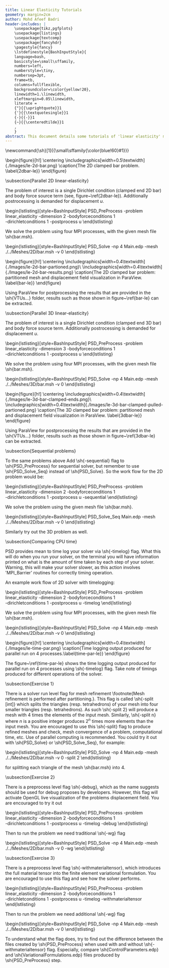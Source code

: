 ```yaml
---
title: Linear Elasticity Tutorials
geometry: margin=2cm
author: Mohd Afeef Badri
header-includes: |
    \usepackage{tikz,pgfplots}
    \usepackage{listings}
    \usepackage{textcomp}
    \usepackage{fancyhdr}
    \pagestyle{fancy}
    \lstdefinestyle{BashInputStyle}{
	language=bash,
	basicstyle=\small\sffamily,
	numbers=left,
	numberstyle=\tiny,
	numbersep=3pt,
	frame=tb,
	columns=fullflexible,
	backgroundcolor=\color{yellow!20},
	linewidth=1.\linewidth,
	xleftmargin=0.05\linewidth,
	literate =
	{"}{{\uprightquote}}1
	{'}{{\textquotesingle}}1
	{-}{{-}}1
	{~}{{\centeredtilde}}1
	,
    }
abstract: This document details some tutorials of 'linear elasticity' module of PSD. These tutorials are not verbose, but does instead give a kick start to users/developers for using PSD's 'linear elasticity' module.
---
```


\newcommand{\sh}[1]{{\small\sffamily{\color{blue!60}#1}}}

\begin{figure}[h!]
\centering
\includegraphics[width=0.5\textwidth]{./Images/le-2d-bar.png}
\caption{The 2D clamped bar problem. \label{2dbar-le}}
\end{figure}

\subsection{Parallel 2D linear-elasticity}

The problem of interest is a single Dirichlet condition (clamped end 2D bar) and body force source term (see, figure~\ref{2dbar-le}). Additionally postrocessing is demanded for displacement $u$. 

\begin{lstlisting}[style=BashInputStyle]
PSD_PreProcess -problem linear_elasticity -dimension 2 -bodyforceconditions 1 \
-dirichletconditions 1 -postprocess u
\end{lstlisting}

We solve the problem using four MPI processes, with the given mesh file \sh{bar.msh}. 

\begin{lstlisting}[style=BashInputStyle]
PSD_Solve -np 4 Main.edp -mesh ./../Meshes/2D/bar.msh -v 0
\end{lstlisting}

\begin{figure}[h!]
\centering
\includegraphics[width=0.4\textwidth]{./Images/le-2d-bar-partioned.png}\\
\includegraphics[width=0.4\textwidth]{./Images/le-2d-bar-results.png}
\caption{The 2D clamped bar problem: partitioned mesh and displacement field visualization in ParaView. \label{bar-le}}
\end{figure}

Using ParaView for postprocessing the results that are provided in the \sh{VTUs...} folder, results such as those shown in figure~\ref{bar-le} can be extracted.

\subsection{Parallel 3D linear-elasticity}

The problem of interest is a single Dirichlet condition (clamped end 3D bar) and body force source term. Additionally postrocessing is demanded for displacement $u$. 

\begin{lstlisting}[style=BashInputStyle]
PSD_PreProcess -problem linear_elasticity -dimension 3 -bodyforceconditions 1 \
-dirichletconditions 1 -postprocess u
\end{lstlisting}

We solve the problem using four MPI processes, with the given mesh file \sh{bar.msh}. 

\begin{lstlisting}[style=BashInputStyle]
PSD_Solve -np 4 Main.edp -mesh ./../Meshes/3D/bar.msh -v 0
\end{lstlisting}

\begin{figure}[h!]
\centering
\includegraphics[width=0.4\textwidth]{./Images/le-3d-bar-clamped-ends.png}\\
\includegraphics[width=0.4\textwidth]{./Images/le-3d-bar-clamped-pulled-partioned.png}
\caption{The 3D clamped bar problem: partitioned mesh and displacement field visualization in ParaView. \label{3dbar-le}}
\end{figure}

Using ParaView for postprocessing the results that are provided in the \sh{VTUs...} folder, results such as those shown in figure~\ref{3dbar-le} can be extracted.

\subsection{Sequential problems}

To the same problems above Add \sh{-sequential} flag to \sh{PSD\_PreProcess} for sequential solver, but remember to use \sh{PSD\_Solve\_Seq} instead of \sh{PSD\_Solve}. So the work flow for the 2D problem would be:

\begin{lstlisting}[style=BashInputStyle]
PSD_PreProcess -problem linear_elasticity -dimension 2 -bodyforceconditions 1 \
-dirichletconditions 1 -postprocess u -sequential
\end{lstlisting}

We solve the problem using the given mesh file \sh{bar.msh}. 

\begin{lstlisting}[style=BashInputStyle]
PSD_Solve_Seq Main.edp -mesh ./../Meshes/2D/bar.msh -v 0
\end{lstlisting}

Similarly try out the 3D problem as well.

\subsection{Comparing CPU time}

PSD provides mean to time log your solver via \sh{-timelog} flag. What this will do when you run your solver, on the terminal you will have information printed on what is the amount of time taken by each step of your solver. Warning, this will make your solver slower, as this action involves 'MPI\_Barrier' routines for correctly timing operation. 

An example work flow of 2D solver with timelogging:

\begin{lstlisting}[style=BashInputStyle]
PSD_PreProcess -problem linear_elasticity -dimension 2 -bodyforceconditions 1 \
-dirichletconditions 1 -postprocess u -timelog
\end{lstlisting}

We solve the problem using four MPI processes, with the given mesh file \sh{bar.msh}. 

\begin{lstlisting}[style=BashInputStyle]
PSD_Solve -np 4 Main.edp -mesh ./../Meshes/2D/bar.msh -v 0
\end{lstlisting}


\begin{figure}[h!]
\centering
\includegraphics[width=0.4\textwidth]{./Images/le-time-par.png}
\caption{Time logging output produced for parallel run on 4 processes.\label{time-par-le}}
\end{figure}

The figure~\ref{time-par-le} shows the time logging output produced for parallel run on 4 processes using \sh{-timelog} flag. Take note of timings produced for different operations of the solver. 


\subsection{Exercise  1}

There is a solver run level flag for mesh refinement \footnote{Mesh refinement is performed after partitioning.}. This flag is called \sh{-split [int]} which splits the triangles (resp. tetrahedrons) of your mesh into  four smaller  triangles (resp. tetrahedrons). As such \sh{-split 2} will produce a mesh with 4 times the elements of the input mesh. Similarly, \sh{-split n} where $n$ is a positive integer produces $2^n$ times more elements than the input mesh. You are encouraged to use this \sh{-split} flag to produce refined meshes and check, mesh convergence of a problem, computational time, etc. Use of parallel computing is recommended. You could try it out with \sh{PSD\_Solve} or \sh{PSD\_Solve\_Seq}, for example:

\begin{lstlisting}[style=BashInputStyle]
PSD_Solve -np 4 Main.edp -mesh ./../Meshes/2D/bar.msh -v 0 -split 2
\end{lstlisting}

for splitting each triangle of the mesh  \sh{bar.msh} into 4. 


\subsection{Exercise  2}

There is a preprocess level flag \sh{-debug}, which as the name suggests should be used for debug proposes by developers. However, this flag will activate OpenGL live visualization of the problems displacement field. You are encouraged to try it out 

\begin{lstlisting}[style=BashInputStyle]
PSD_PreProcess -problem linear_elasticity -dimension 2 -bodyforceconditions 1 \
-dirichletconditions 1 -postprocess u -timelog -debug
\end{lstlisting}

Then to run the problem we need traditional \sh{-wg} flag

\begin{lstlisting}[style=BashInputStyle]
PSD_Solve -np 4 Main.edp -mesh ./../Meshes/2D/bar.msh -v 0 -wg
\end{lstlisting}

\subsection{Exercise  3}

There is a preprocess level flag \sh{-withmaterialtensor}, which introduces the full material tensor into the finite element variational formulation. You are encouraged to use this flag and see how the solver performs.

\begin{lstlisting}[style=BashInputStyle]
PSD_PreProcess -problem linear_elasticity -dimension 2 -bodyforceconditions 1 \
-dirichletconditions 1 -postprocess u -timelog -withmaterialtensor
\end{lstlisting}

Then to run the problem we need additional \sh{-wg} flag

\begin{lstlisting}[style=BashInputStyle]
PSD_Solve -np 4 Main.edp -mesh ./../Meshes/2D/bar.msh -v 0
\end{lstlisting}

To understand what the flag does, try to find out the difference between the files created by \sh{PSD\_PreProcess} when used with and without  \sh{-withmaterialtensor} flag. Especially, compare  \sh{ControlParameters.edp} and \sh{VariationalFormulations.edp} files produced by \sh{PSD\_PreProcess} step. 

